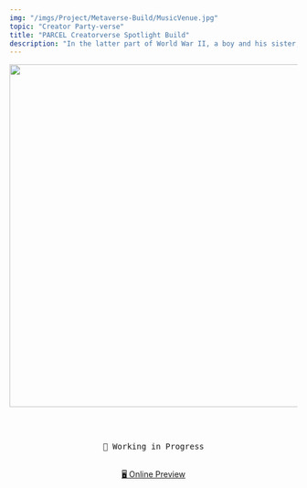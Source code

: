 ```yaml
---
img: "/imgs/Project/Metaverse-Build/MusicVenue.jpg"
topic: "Creator Party-verse"
title: "PARCEL Creatorverse Spotlight Build"
description: "In the latter part of World War II, a boy and his sister, orphaned when their mother is killed in the firebombing of Tokyo, are left to survive on their own in what remains of civilian life in Japan. The plot follows this boy and his sister as they do their best to survive in the Japanese countryside, battling hunger, prejudice, and pride in their own quiet, personal battle."
---
```



<p align="center">
<img src="./public/topverse.svg" width="600"/>
</p>

<h2 align="center">
</h2><br>

<pre align="center">
🧪 Working in Progress
</pre>

<p align="center">
<br>
<a href="https://topverse.netlify.app/">🖥 Online Preview</a>
<br><br>
 

